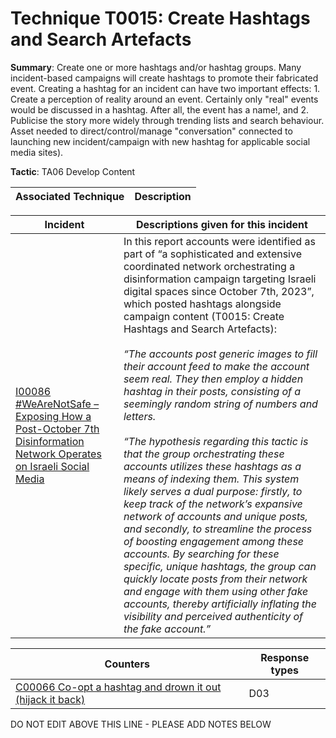# Technique T0015: Create Hashtags and Search Artefacts

**Summary**: Create one or more hashtags and/or hashtag groups. Many incident-based campaigns will create hashtags to promote their fabricated event. Creating a hashtag for an incident can have two important effects: 1. Create a perception of reality around an event. Certainly only "real" events would be discussed in a hashtag. After all, the event has a name!, and 2. Publicise the story more widely through trending lists and search behaviour. Asset needed to direct/control/manage "conversation" connected to launching new incident/campaign with new hashtag for applicable social media sites).

**Tactic**: TA06 Develop Content           


| Associated Technique | Description |
| --------- | ------------------------- |



| Incident | Descriptions given for this incident |
| -------- | -------------------- |
| [I00086 #WeAreNotSafe – Exposing How a Post-October 7th Disinformation Network Operates on Israeli Social Media](../../generated_pages/incidents/I00086.md) | In this report accounts were identified as part of “a sophisticated and extensive coordinated network orchestrating a disinformation campaign targeting Israeli digital spaces since October 7th, 2023”, which posted hashtags alongside campaign content (T0015: Create Hashtags and Search Artefacts):<br><br><i>“The accounts post generic images to fill their account feed to make the account seem real. They then employ a hidden hashtag in their posts, consisting of a seemingly random string of numbers and letters.<br><br>“The hypothesis regarding this tactic is that the group orchestrating these accounts utilizes these hashtags as a means of indexing them. This system likely serves a dual purpose: firstly, to keep track of the network’s expansive network of accounts and unique posts, and secondly, to streamline the process of boosting engagement among these accounts. By searching for these specific, unique hashtags, the group can quickly locate posts from their network and engage with them using other fake accounts, thereby artificially inflating the visibility and perceived authenticity of the fake account.”</i> |



| Counters | Response types |
| -------- | -------------- |
| [C00066 Co-opt a hashtag and drown it out (hijack it back)](../../generated_pages/counters/C00066.md) | D03 |


DO NOT EDIT ABOVE THIS LINE - PLEASE ADD NOTES BELOW